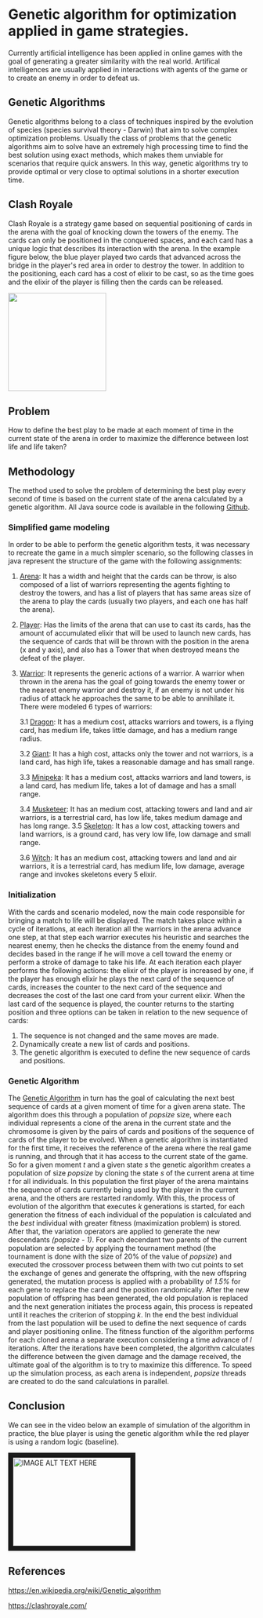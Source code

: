 # Genetic algorithm for optimization applied in game strategies.

Currently artificial intelligence has been applied in online games with the goal of generating a greater similarity with the real world. Artifical intelligences are usually applied in interactions with agents of the game or to create an enemy in order to defeat us.

## Genetic Algorithms

Genetic algorithms belong to a class of techniques inspired by the evolution of species (species survival theory - Darwin) that aim to solve complex optimization problems. Usually the class of problems that the genetic algorithms aim to solve have an extremely high processing time to find the best solution using exact methods, which makes them unviable for scenarios that require quick answers. In this way, genetic algorithms try to provide optimal or very close to optimal solutions in a shorter execution time.

## Clash Royale

Clash Royale is a strategy game based on sequential positioning of cards in the arena with the goal of knocking down the towers of the enemy. The cards can only be positioned in the conquered spaces, and each card has a unique logic that describes its interaction with the arena. In the example figure below, the blue player played two cards that advanced across the bridge in the player's red area in order to destroy the tower. In addition to the positioning, each card has a cost of elixir to be cast, so as the time goes and the elixir of the player is filling then the cards can be released.

<img src="http://i.utdstc.com/screen/android/thumb/clash-royale-5.jpg" width="200">

## Problem

How to define the best play to be made at each moment of time in the current state of the arena in order to maximize the difference between lost life and life taken?

## Methodology

The method used to solve the problem of determining the best play every second of time is based on the current state of the arena calculated by a genetic algorithm. All Java source code is available in the following [Github](https://github.com/schmittjoaopedro/ai-predatory-instinct).

### Simplified game modeling

In order to be able to perform the genetic algorithm tests, it was necessary to recreate the game in a much simpler scenario, so the following classes in java represent the structure of the game with the following assignments:

1. [Arena](https://github.com/schmittjoaopedro/ai-predatory-instinct/blob/master/src/main/java/net/schmittjoaopedro/game/Arena.java): It has a width and height that the cards can be throw, is also composed of a list of warriors representing the agents fighting to destroy the towers, and has a list of players that has same areas size of the arena to play the cards (usually two players, and each one has half the arena).
2. [Player](https://github.com/schmittjoaopedro/ai-predatory-instinct/blob/master/src/main/java/net/schmittjoaopedro/game/Player.java): Has the limits of the arena that can use to cast its cards, has the amount of accumulated elixir that will be used to launch new cards, has the sequence of cards that will be thrown with the position in the arena (x and y axis), and also has a Tower that when destroyed means the defeat of the player.
3. [Warrior](https://github.com/schmittjoaopedro/ai-predatory-instinct/blob/master/src/main/java/net/schmittjoaopedro/game/warrior/Warrior.java): It represents the generic actions of a warrior. A warrior when thrown in the arena has the goal of going towards the enemy tower or the nearest enemy warrior and destroy it, if an enemy is not under his radius of attack he approaches the same to be able to annihilate it. There were modeled 6 types of warriors:

    3.1 [Dragon](https://github.com/schmittjoaopedro/ai-predatory-instinct/blob/master/src/main/java/net/schmittjoaopedro/game/warrior/Dragon.java): It has a medium cost, attacks warriors and towers, is a flying card, has medium life, takes little damage, and has a medium range radius.
    
    3.2 [Giant](https://github.com/schmittjoaopedro/ai-predatory-instinct/blob/master/src/main/java/net/schmittjoaopedro/game/warrior/Giant.java): It has a high cost, attacks only the tower and not warriors, is a land card, has high life, takes a reasonable damage and has small range.
    
    3.3 [Minipeka](https://github.com/schmittjoaopedro/ai-predatory-instinct/blob/master/src/main/java/net/schmittjoaopedro/game/warrior/Minipeka.java): It has a medium cost, attacks warriors and land towers, is a land card, has medium life, takes a lot of damage and has a small range.
    
    3.4 [Musketeer](https://github.com/schmittjoaopedro/ai-predatory-instinct/blob/master/src/main/java/net/schmittjoaopedro/game/warrior/Musketeer.java): It has an medium cost, attacking towers and land and air warriors, is a terrestrial card, has low life, takes medium damage and has long range.
    3.5 [Skeleton](https://github.com/schmittjoaopedro/ai-predatory-instinct/blob/master/src/main/java/net/schmittjoaopedro/game/warrior/Skeleton.java): It has a low cost, attacking towers and land warriors, is a ground card, has very low life, low damage and small range.
    
    3.6 [Witch](https://github.com/schmittjoaopedro/ai-predatory-instinct/blob/master/src/main/java/net/schmittjoaopedro/game/warrior/Witch.java): It has an medium cost, attacking towers and land and air warriors, it is a terrestrial card, has medium life, low damage, average range and invokes skeletons every 5 elixir.

### Initialization

With the cards and scenario modeled, now the main code responsible for bringing a match to life will be displayed. The match takes place within a cycle of iterations, at each iteration all the warriors in the arena advance one step, at that step each warrior executes his heuristic and searches the nearest enemy, then he checks the distance from the enemy found and decides based in the range if he will move a cell toward the enemy or perform a stroke of damage to take his life. At each iteration each player performs the following actions: the elixir of the player is increased by one, if the player has enough elixir he plays the next card of the sequence of cards, increases the counter to the next card of the sequence and decreases the cost of the last one card from your current elixir. When the last card of the sequence is played, the counter returns to the starting position and three options can be taken in relation to the new sequence of cards:
1. The sequence is not changed and the same moves are made.
2. Dynamically create a new list of cards and positions.
3. The genetic algorithm is executed to define the new sequence of cards and positions.

### Genetic Algorithm

The [Genetic Algorithm](https://github.com/schmittjoaopedro/ai-predatory-instinct/blob/master/src/main/java/net/schmittjoaopedro/ia/GeneticAlgorithm.java) in turn has the goal of calculating the next best sequence of cards at a given moment of time for a given arena state. The algorithm does this through a population of *popsize* size, where each individual represents a clone of the arena in the current state and the chromosome is given by the pairs of cards and positions of the sequence of cards of the player to be evolved.
When a genetic algorithm is instantiated for the first time, it receives the reference of the arena where the real game is running, and through that it has access to the current state of the game.
So for a given moment *t* and a given state *s* the genetic algorithm creates a population of size *popsize* by cloning the state *s* of the current arena at time *t* for all individuals. In this population the first player of the arena maintains the sequence of cards currently being used by the player in the current arena, and the others are restarted randomly. With this, the process of evolution of the algorithm that executes *k* generations is started, for each generation the fitness of each individual of the population is calculated and the *best* individual with greater fitness (maximization problem) is stored. After that, the variation operators are applied to generate the new descendants *(popsize - 1)*. For each decendant two parents of the current population are selected by applying the tournament method (the tournament is done with the size of 20% of the value of *popsize*) and executed the crossover process between them with two cut points to set the exchange of genes and generate the offspring, with the new offspring generated, the mutation process is applied with a probability of *1.5%* for each gene to replace the card and the position randomically. After the new population of offspring has been generated, the old population is replaced and the next generation initiates the process again, this process is repeated until it reaches the criterion of stopping *k*. In the end the best individual from the last population will be used to define the next sequence of cards and player positioning online.
The fitness function of the algorithm performs for each cloned arena a separate execution considering a time advance of *l* iterations. After the iterations have been completed, the algorithm calculates the difference between the given damage and the damage received, the ultimate goal of the algorithm is to try to maximize this difference. To speed up the simulation process, as each arena is independent, *popsize* threads are created to do the sand calculations in parallel.

## Conclusion

We can see in the video below an example of simulation of the algorithm in practice, the blue player is using the genetic algorithm while the red player is using a random logic (baseline).

<a href="http://www.youtube.com/watch?feature=player_embedded&v=fcrzux2yaJk" target="_blank"><img src="https://img.youtube.com/vi/fcrzux2yaJk/0.jpg" alt="IMAGE ALT TEXT HERE" width="240" height="180" border="10" /></a>

## References

https://en.wikipedia.org/wiki/Genetic_algorithm

https://clashroyale.com/
